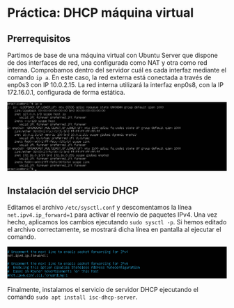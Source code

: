 # Práctica: DHCP máquina virtual
## Prerrequisitos
Partimos de base de una máquina virtual con Ubuntu Server que dispone de dos interfaces de red, una configurada como NAT y otra como red interna.
Comprobamos dentro del servidor cuál es cada interfaz mediante el comando `ip a`. En este caso, la red externa está conectada a través de enp0s3 con IP 10.0.2.15. La red interna utilizará la interfaz enp0s8, con la IP 172.16.0.1, configurada de forma estática.

![ip a](./img/1.png)

## Instalación del servicio DHCP
Editamos el archivo `/etc/sysctl.conf` y descomentamos la línea `net.ipv4.ip_forward=1` para activar el reenvío de paquetes IPv4. Una vez hecho, aplicamos los cambios ejecutando `sudo sysctl -p`. Si hemos editado el archivo correctamente, se mostrará dicha línea en pantalla al ejecutar el comando.

![Editando sysctl.conf](./img/2.png)

Finalmente, instalamos el servicio de servidor DHCP ejecutando el comando `sudo apt install isc-dhcp-server`.